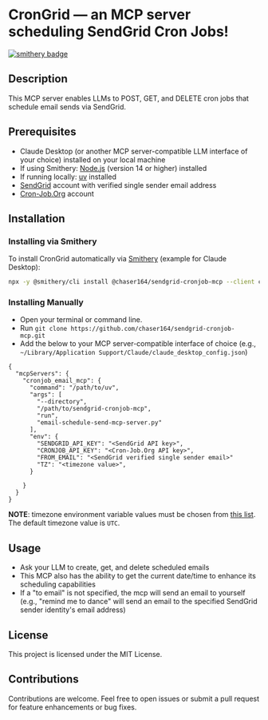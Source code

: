 # CronGrid — an MCP server scheduling SendGrid Cron Jobs!
[![smithery badge](https://smithery.ai/badge/@chaser164/crongrid-mcp)](https://smithery.ai/server/@chaser164/crongrid-mcp)

## Description
This MCP server enables LLMs to POST, GET, and DELETE cron jobs that schedule email sends via SendGrid.


## Prerequisites
- Claude Desktop (or another MCP server-compatible LLM interface of your choice) installed on your local machine
- If using Smithery: [Node.js](https://nodejs.org/en/download) (version 14 or higher) installed
- If running locally: [uv](https://docs.astral.sh/uv/getting-started/installation/) installed
- [SendGrid](https://sendgrid.com/en-us) account with verified single sender email address
- [Cron-Job.Org](https://cron-job.org/en/) account

## Installation

### Installing via Smithery

To install CronGrid automatically via [Smithery](https://smithery.ai/server/@chaser164/crongrid-mcp) (example for Claude Desktop):

```bash
npx -y @smithery/cli install @chaser164/sendgrid-cronjob-mcp --client claude
```

### Installing Manually

- Open your terminal or command line.
- Run `git clone https://github.com/chaser164/sendgrid-cronjob-mcp.git`
- Add the below to your MCP server-compatible interface of choice (e.g., `~/Library/Application Support/Claude/claude_desktop_config.json`)

```
{
  "mcpServers": {
    "cronjob_email_mcp": {
      "command": "/path/to/uv",
      "args": [
        "--directory",
        "/path/to/sendgrid-cronjob-mcp",
        "run",
        "email-schedule-send-mcp-server.py"
      ],
      "env": {
        "SENDGRID_API_KEY": "<SendGrid API key>",
        "CRONJOB_API_KEY": "<Cron-Job.Org API key>",
        "FROM_EMAIL": "<SendGrid verified single sender email>"
        "TZ": "<timezone value>",
      }
      
    }
  }
}
```

**NOTE**: timezone environment variable values must be chosen from [this list](https://www.w3schools.com/php/php_ref_timezones.asp). The default timezone value is `UTC`.

## Usage

- Ask your LLM to create, get, and delete scheduled emails
- This MCP also has the ability to get the current date/time to enhance its scheduling capabilities
- If a "to email" is not specified, the mcp will send an email to yourself (e.g., "remind me to dance" will send an email to the specified SendGrid sender identity's email address)

## License
This project is licensed under the MIT License.

## Contributions
Contributions are welcome. Feel free to open issues or submit a pull request for feature enhancements or bug fixes.
